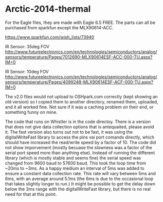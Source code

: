 Arctic-2014-thermal
===================
For the Eagle files, they are made with Eagle 6.5 FREE. The parts can all be purchased 
from sparkfun except the MLX90614-ACC.

https://www.sparkfun.com/wish_lists/73940

IR Sensor: 35deg FOV
http://www.futureelectronics.com/en/technologies/semiconductors/analog/sensors/temperature/Pages/7012690-MLX90614ESF-ACC-000-TU.aspx?IM=0

IR Sensor: 10deg FOV
http://www.futureelectronics.com/en/technologies/semiconductors/analog/sensors/temperature/Pages/4099248-MLX90614ESF-ACF-000-TU.aspx?IM=0

The v2.0 files would not upload to OSHpark.com correctly (kept showing an old version) so I copied them to another directory, renamed them, uploaded, and it all worked fine. Not sure if it was a caching problem on their end, or something funny on mine.

The code that runs on Whistler is in the code directoy. There is a version that does not give data collection options that is antequaited, please avoid it. The fast version also turns out not to be fast, it was using the digitalWriteFast library to access the pins vai port comands directly, which should have increased the read/write speed by a factor of 10. The code did not show imporvement (mostly becuase the slowness was a factor of the serial port speed more than anything else). Instead of running the different library (which is mostly stable and seems fine) the serial speed was changed from 9600 baud to 57600 baud. This took the loop time from ~20ms to ~3ms. As a happy medium an interval of 5ms was added to ensure a constant data collection rate. This rate will vary between 5ms and 6ms, with an average around 5.1ms (the 6ms is due to the occasional loop that takes slightly longer to run.) It might be possible to get the delay down below the 3ms range with the digitalWriteFast library, but there is no real need for that at this point.  
